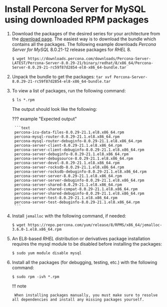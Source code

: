 # Install Percona Server for MySQL using downloaded RPM packages

1. Download the packages of the desired series for your architecture from the
[download page](http://www.percona.com/downloads/Percona-Server-8.0/). The
easiest way is to download the bundle which contains all the packages. The following example downloads *Percona Server for MySQL* 8.0.21-12 release packages for *RHEL* 8.

	```shell
	$ wget https://downloads.percona.com/downloads/Percona-Server-LATEST/Percona-Server-8.0.29-21/binary/redhat/8/x86_64/Percona-Server-8.0.29-21-rc59f87d2854-el8-x86_64-bundle.tar
	```

2. Unpack the bundle to get the packages: `tar xvf Percona-Server-8.0.29-21-rc59f87d2854-el8-x86_64-bundle.tar`

3. To view a list of packages, run the following command:

	```shell
	$ ls *.rpm
	```
	The output should look like the following:
	
    ??? example "Expected output"

        ```text
        percona-icu-data-files-8.0.29-21.1.el8.x86_64.rpm
        percona-mysql-router-8.0.29-21.1.el8.x86_64.rpm
        percona-mysql-router-debuginfo-8.0.29-21.1.el8.x86_64.rpm
        percona-server-client-8.0.29-21.1.el8.x86_64.rpm
        percona-server-client-debuginfo-8.0.29-21.1.el8.x86_64.rpm
        percona-server-debuginfo-8.0.29-21.1.el8.x86_64.rpm
        percona-server-debugsource-8.0.29-21.1.el8.x86_64.rpm
        percona-server-devel-8.0.29-21.1.el8.x86_64.rpm
        percona-server-rocksdb-8.0.29-21.1.el8.x86_64.rpm
        percona-server-rocksdb-debuginfo-8.0.29-21.1.el8.x86_64.rpm
        percona-server-server-8.0.29-21.1.el8.x86_64.rpm
        percona-server-server-debuginfo-8.0.29-21.1.el8.x86_64.rpm
        percona-server-shared-8.0.29-21.1.el8.x86_64.rpm
        percona-server-shared-compat-8.0.29-21.1.el8.x86_64.rpm
        percona-server-shared-debuginfo-8.0.29-21.1.el8.x86_64.rpm
        percona-server-test-8.0.29-21.1.el8.x86_64.rpm
        percona-server-test-debuginfo-8.0.29-21.1.el8.x86_64.rpm
        ```
	

4. Install `jemalloc` with the following command, if needed:
	
	```shell
	$ wget https://repo.percona.com/yum/release/8/RPMS/x86_64/jemalloc-3.6.0-1.el8.x86_64.rpm
	```

5. An EL8-based *RHEL* distribution or derivatives package installation requires the mysql module to be disabled before installing the packages:

	```shell
	$ sudo yum module disable mysql
	```

6. Install all the packages (for debugging, testing, etc.) with the following command:

	```shell
	$ sudo rpm -ivh *.rpm
	```

	!!! note
	
	    When installing packages manually, you must make sure to resolve all dependencies and install any missing packages yourself.
